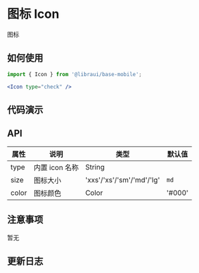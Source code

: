 # 图标 Icon

图标


## 如何使用

```jsx
import { Icon } from '@libraui/base-mobile';

<Icon type="check" />

```

## 代码演示


## API


|属性 | 说明 | 类型 | 默认值
|----|-----|------|------
| type    |   内置 icon 名称   | String   |
| size    |   图标大小    | 'xxs'/'xs'/'sm'/'md'/'lg'  | `md` |
| color   | 图标颜色  | Color | '#000' |



## 注意事项

暂无

## 更新日志
